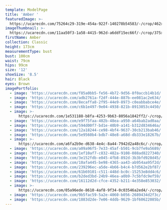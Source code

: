 ```yaml
---
template: ModelPage
title: 'Amber '
featuredImage: >-
  https://ucarecdn.com/75264c29-319e-454a-922f-140278b54583/-/crop/462x239/0,46/-/preview/
imageThumbnail: >-
  https://ucarecdn.com/11aa50f3-1a58-4415-962d-a6ddf15ec66f/-/crop/375x484/72,0/-/preview/
firstName: Amber
collection: Classic
height: 173cm
measurementType: bust
bust: 100cm
waist: 79cm
hips: 99cm
size: '12'
shoeSize: '8.5'
hair: Black
eyes: Brown
imagePortfolio:
  - image: 'https://ucarecdn.com/f85a0bb5-fe56-4b72-9d56-8f0accb14b1d/'
  - image: 'https://ucarecdn.com/adb2761a-f2df-444e-887b-ee081ac2e634/'
  - image: 'https://ucarecdn.com/8ecaffa8-2f95-44e9-8973-c0eabbabce4e/'
  - image: 'https://ucarecdn.com/c6b1e497-9e04-4938-821b-8913053c4450/'
  - image: >-
      https://ucarecdn.com/1e531188-b8fa-4253-9b63-8056a1842ff2/-/crop/1568x1605/605,103/-/preview/
  - image: 'https://ucarecdn.com/e9f75faa-402b-48ea-a950-a64bab2ad0aa/'
  - image: 'https://ucarecdn.com/594d00f7-bd1e-40b9-a141-b312d834646a/'
  - image: 'https://ucarecdn.com/12a18244-ce98-4bf4-9637-30cb213bab46/'
  - image: 'https://ucarecdn.com/5e9560b4-bdb7-48e8-a68d-db333e18267b/'
  - image: >-
      https://ucarecdn.com/a6fa2b9e-d638-4e4c-8a44-7942d2a48c6c/-/crop/1221x1808/157,278/-/preview/
  - image: 'https://ucarecdn.com/a09a96f5-7e33-45af-b501-9cb7fe9a5689/'
  - image: 'https://ucarecdn.com/1ef10af7-c832-482a-9108-088ad8227340/'
  - image: 'https://ucarecdn.com/3e152fdb-e045-4fb8-892d-3b3bfd928d45/'
  - image: 'https://ucarecdn.com/10afa445-be98-4365-aa43-ab954aa95f2d/'
  - image: 'https://ucarecdn.com/239296ec-a5de-4b66-b4c4-b7d562e2bf87/'
  - image: 'https://ucarecdn.com/61b69101-c511-448d-bc0c-15253e8dd4c6/'
  - image: 'https://ucarecdn.com/b2ded3bd-24b9-46ea-a0b9-7c5bfdc9ef59/'
  - image: 'https://ucarecdn.com/16112d2d-cfce-4352-b211-4e358e853032/'
  - image: >-
      https://ucarecdn.com/05a96ede-8610-4af8-9f34-0c03546a2ed4/-/crop/1470x2449/111,0/-/preview/
  - image: 'https://ucarecdn.com/9b5fac59-5a2e-4060-b056-2689434d2f3c/'
  - image: 'https://ucarecdn.com/1883d2de-7e06-4ddb-9629-1bf60622085b/'
---
```


